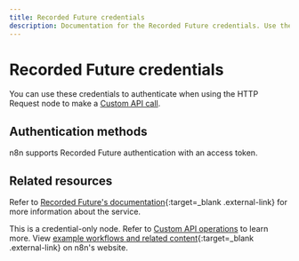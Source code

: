 ```yaml
---
title: Recorded Future credentials
description: Documentation for the Recorded Future credentials. Use these credentials to authenticate Recorded Future in n8n, a workflow automation platform.
---
```


# Recorded Future credentials

You can use these credentials to authenticate when using the HTTP Request node to make a [Custom API call](/integrations/custom-operations/).

## Authentication methods

n8n supports Recorded Future authentication with an access token.

## Related resources

Refer to [Recorded Future's documentation](https://api.recordedfuture.com/index.html){:target=_blank .external-link} for more information about the service.

This is a credential-only node. Refer to [Custom API operations](/integrations/custom-operations/) to learn more. View [example workflows and related content](https://n8n.io/integrations/recorded-future/){:target=_blank .external-link} on n8n's website.
